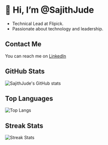 # 👋 Hi, I’m @SajithJude

- Technical Lead at Flipick.
- Passionate about technology and leadership.

## Contact Me
You can reach me on [LinkedIn](https://www.linkedin.com/in/your-linkedin-profile)

## GitHub Stats
![SajithJude's GitHub stats](https://github-readme-stats.vercel.app/api?username=SajithJude&count_private=true&show_icons=true&theme=radical)

## Top Languages
![Top Langs](https://github-readme-stats.vercel.app/api/top-langs/?username=SajithJude&count_private=true&theme=radical)

## Streak Stats
![Streak Stats](https://github-readme-streak-stats.herokuapp.com/?user=SajithJude&theme=radical)



<!---
SajithJude/SajithJude is a ✨ special ✨ repository because its `README.md` (this file) appears on your GitHub profile.
You can click the Preview link to take a look at your changes.
--->
